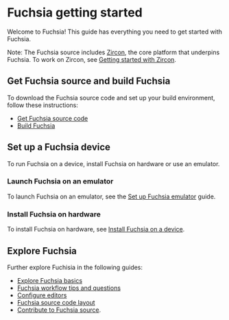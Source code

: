 # Fuchsia getting started

Welcome to Fuchsia! This guide has everything you need to get started with
Fuchsia.

Note: The Fuchsia source includes [Zircon](/docs/concepts/kernel/README.md), the core platform
that underpins Fuchsia. To work on Zircon, see
[Getting started with Zircon](/docs/development/kernel/getting_started.md).

## Get Fuchsia source and build Fuchsia

To download the Fuchsia source code and set up your build environment, follow
these instructions:

 * [Get Fuchsia source code](/docs/get-started/get_fuchsia_source.md)
 * [Build Fuchsia](/docs/get-started/build_fuchsia.md)

## Set up a Fuchsia device

To run Fuchsia on a device, install Fuchsia on hardware or use an emulator.

### Launch Fuchsia on an emulator

To launch Fuchsia on an emulator, see the
[Set up Fuchsia emulator](/docs/get-started/set_up_femu.md) guide.

### Install Fuchsia on hardware

To install Fuchsia on hardware, see
[Install Fuchsia on a device](/docs/development/hardware/paving.md).


## Explore Fuchsia

Further explore Fuchisia in the following guides:

 *   [Explore Fuchsia basics](/docs/get-started/explore_fuchsia.md)
 *   [Fuchsia workflow tips and questions](/docs/development/source_code/workflow_tips_and_faq.md)
 *   [Configure editors](/docs/development/editors/)
 *   [Fuchsia source code layout](/docs/concepts/source_code/layout.md)
 *   [Contribute to Fuchsia source](/docs/development/source_code/contribute_changes.md).